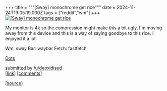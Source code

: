 +++
title = """[Sway] monochrome get rice"""
date = 2024-11-24T19:05:19.000Z
tags = ["reddit","wm"]
+++
[![[Sway] monochrome get rice](https://b.thumbs.redditmedia.com/1R4JXulgPrfaB_Oe2It2SJPWVNPq9WSAFzy7qsROBDc.jpg "[Sway] monochrome get rice")](https://www.reddit.com/r/unixporn/comments/1gyynyi/sway_monochrome_get_rice/)

My monitor is 4k so the compression might make this a bit ugly, I'm moving away from this device and this is a way of saying goodbye to this rice. I enjoyed it a lot

Wm: sway Bar: waybar Fetch: fastfetch

[Dots](https://github.com/Overionised/dotfiles)

submitted by [/u/deoxidised](https://www.reddit.com/user/deoxidised)  
[\[link\]](https://www.reddit.com/gallery/1gyynyi) [\[comments\]](https://www.reddit.com/r/unixporn/comments/1gyynyi/sway_monochrome_get_rice/)

[[source]](https://www.reddit.com/r/unixporn/comments/1gyynyi/sway_monochrome_get_rice/)
